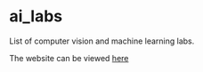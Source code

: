 # ai_labs
List of computer vision and machine learning labs.

The website can be viewed [here](https://matd3m0n.github.io/ai_labs)
